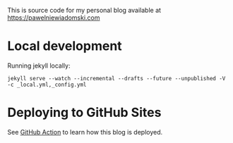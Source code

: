 This is source code for my personal blog available at https://pawelniewiadomski.com

# Local development

Running jekyll locally:

`jekyll serve --watch --incremental --drafts --future --unpublished -V -c _local.yml,_config.yml`

# Deploying to GitHub Sites

See [GitHub Action](.github/workflows/publish-to-github-pages.yml) to learn how this blog is deployed.